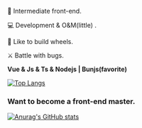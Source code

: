 👼 Intermediate front-end.

💻 Development & O&M(little) .

🛞 Like to build wheels.

⚔️ Battle with bugs.

**Vue & Js & Ts & Nodejs | Bunjs(favorite)**

[![Top Langs](https://github-readme-stats.vercel.app/api/top-langs/?username=Azzellz&layout=compact)](https://github.com/anuraghazra/github-readme-stats)

### Want to become a front-end master.
[![Anurag's GitHub stats](https://github-readme-stats.vercel.app/api?username=Azzellz&show_icons=true&theme=rose)](https://github.com/anuraghazra/github-readme-stats)


<!--
**Azzellz/Azzellz** is a ✨ _special_ ✨ repository because its `README.md` (this file) appears on your GitHub profile.

Here are some ideas to get you started:

- 🔭 I’m currently working on ...
- 🌱 I’m currently learning ...
- 👯 I’m looking to collaborate on ...
- 🤔 I’m looking for help with ...
- 💬 Ask me about ...
- 📫 How to reach me: ...
- 😄 Pronouns: ...
- ⚡ Fun fact: ...
-->  
